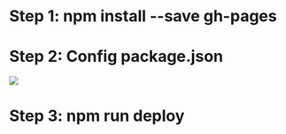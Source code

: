 <h1>Step 1: npm install --save gh-pages</h1>
<h1>Step 2: Config package.json</h1>
 <img src="[http://mlamannadev.com/Images/Report1.png](https://github.com/henry6523/ReactJS_Buoi4/assets/111412170/9f22dd03-f7b1-4d51-927b-7305ac99e133)"/>
<h1>Step 3: npm run deploy</h1>

